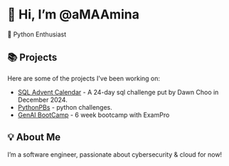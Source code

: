 # 👋 Hi, I’m @aMAAmina  
🌱 Python Enthusiast  

## 📚 Projects  
Here are some of the projects I've been working on:  
- [SQL Advent Calendar](https://github.com/aMAAmina/SQLAdventCalendar2024) - A 24-day sql challenge put by Dawn Choo in December 2024.
- [PythonPBs](https://github.com/aMAAmina/PythonPBs) - python challenges.
- [GenAI BootCamp](https://github.com/aMAAmina/free-genai-bootcamp-2025) - 6 week bootcamp with ExamPro

## 💡 About Me  
I’m a software engineer, passionate about cybersecurity & cloud for now!  

<!---
aMAAmina/aMAAmina is a ✨ special ✨ repository because its `README.md` (this file) appears on your GitHub profile.
You can click the Preview link to take a look at your changes.
--->
